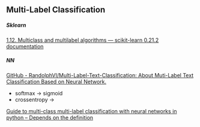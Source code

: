 ## Multi-Label Classification

##### Sklearn
[1.12. Multiclass and multilabel algorithms — scikit-learn 0.21.2 documentation](https://scikit-learn.org/stable/modules/multiclass.html)

##### NN

[GitHub - RandolphVI/Multi-Label-Text-Classification: About Muti-Label Text Classification Based on Neural Network.](https://github.com/RandolphVI/Multi-Label-Text-Classification)

* softmax -> sigmoid
* crossentropy -> 

[Guide to multi-class multi-label classification with neural networks in python – Depends on the definition](https://www.depends-on-the-definition.com/guide-to-multi-label-classification-with-neural-networks/)